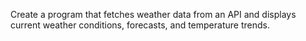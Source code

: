 Create a program that fetches weather data from an API and displays current weather conditions, forecasts, and temperature trends. 
